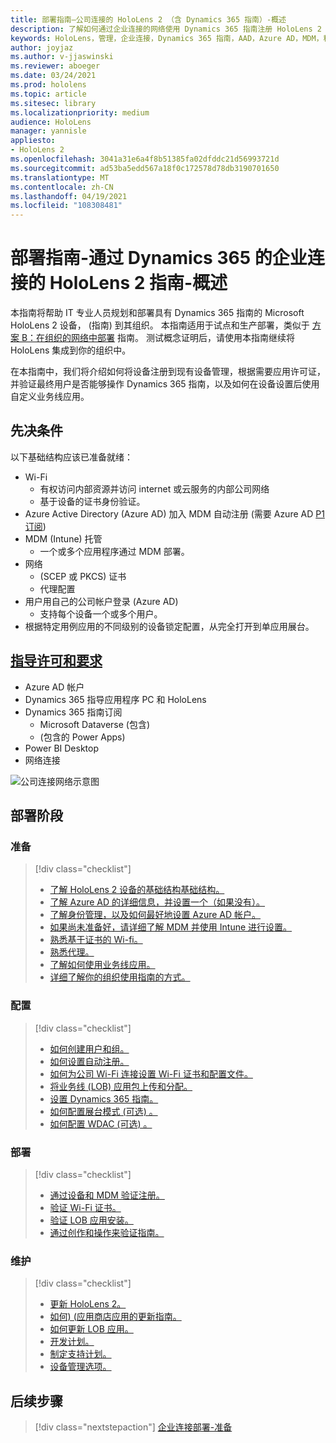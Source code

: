 ```yaml
---
title: 部署指南–公司连接的 HoloLens 2 （含 Dynamics 365 指南）-概述
description: 了解如何通过企业连接的网络使用 Dynamics 365 指南注册 HoloLens 2 设备。
keywords: HoloLens，管理，企业连接，Dynamics 365 指南，AAD，Azure AD，MDM，移动设备管理
author: joyjaz
ms.author: v-jjaswinski
ms.reviewer: aboeger
ms.date: 03/24/2021
ms.prod: hololens
ms.topic: article
ms.sitesec: library
ms.localizationpriority: medium
audience: HoloLens
manager: yannisle
appliesto:
- HoloLens 2
ms.openlocfilehash: 3041a31e6a4f8b51385fa02dfddc21d56993721d
ms.sourcegitcommit: ad53ba5edd567a18f0c172578d78db3190701650
ms.translationtype: MT
ms.contentlocale: zh-CN
ms.lasthandoff: 04/19/2021
ms.locfileid: "108308481"
---
```

# <a name="deployment-guide---corporate-connected-hololens-2-with-dynamics-365-guides---overview"></a>部署指南-通过 Dynamics 365 的企业连接的 HoloLens 2 指南-概述

本指南将帮助 IT 专业人员规划和部署具有 Dynamics 365 指南的 Microsoft HoloLens 2 设备， (指南) 到其组织。 本指南适用于试点和生产部署，类似于 [方案 B：在组织的网络中部署](https://docs.microsoft.com/hololens/common-scenarios#scenario-b-deploy-inside-your-organizations-network) 指南。 测试概念证明后，请使用本指南继续将 HoloLens 集成到你的组织中。

在本指南中，我们将介绍如何将设备注册到现有设备管理，根据需要应用许可证，并验证最终用户是否能够操作 Dynamics 365 指南，以及如何在设备设置后使用自定义业务线应用。 

## <a name="prerequisites"></a>先决条件

以下基础结构应该已准备就绪：
- Wi-Fi
    - 有权访问内部资源并访问 internet 或云服务的内部公司网络
    - 基于设备的证书身份验证。
- Azure Active Directory (Azure AD) 加入 MDM 自动注册 (需要 Azure AD [P1 订阅](https://docs.microsoft.com/azure/active-directory/fundamentals/active-directory-whatis)) 
- MDM (Intune) 托管
    - 一个或多个应用程序通过 MDM 部署。
- 网络 
    -  (SCEP 或 PKCS) 证书
    - 代理配置
- 用户用自己的公司帐户登录 (Azure AD) 
    - 支持每个设备一个或多个用户。
- 根据特定用例应用的不同级别的设备锁定配置，从完全打开到单应用展台。

## <a name="guides-licensing-and-requirements"></a>[指导许可和要求](https://docs.microsoft.com/dynamics365/mixed-reality/guides/requirements#licensing-and-product-requirements)
- Azure AD 帐户
- Dynamics 365 指导应用程序 PC 和 HoloLens
- Dynamics 365 指南订阅
    - Microsoft Dataverse (包含) 
    -  (包含的 Power Apps) 
- Power BI Desktop
- 网络连接

![公司连接网络示意图](./images/corpconnected-diagHL2-guides.png)

## <a name="stages-of-deployment"></a>部署阶段
### <a name="prepare"></a>准备
> [!div class="checklist"]
>- [了解 HoloLens 2 设备的基础结构基础结构。](hololens2-corp-connected-prepare.md#infrastructure-essentials)
>- [了解 Azure AD 的详细信息，并设置一个（如果没有）。](hololens2-corp-connected-prepare.md#azure-active-directory)
>- [了解身份管理，以及如何最好地设置 Azure AD 帐户。](hololens2-corp-connected-prepare.md#identity-management)
>- [如果尚未准备好，请详细了解 MDM 并使用 Intune 进行设置。](hololens2-corp-connected-prepare.md#mobile-device-management)
>- [熟悉基于证书的 Wi-fi。](hololens2-corp-connected-prepare.md#certificates)
>- [熟悉代理。](hololens2-corp-connected-prepare.md#proxy)
>- [了解如何使用业务线应用。](hololens2-corp-connected-prepare.md#line-of-business-apps)
>- [详细了解你的组织使用指南的方式。](hololens2-corp-connected-prepare.md#guides-playbook)
### <a name="configure"></a>配置
> [!div class="checklist"]
>- [如何创建用户和组。](hololens2-corp-connected-configure.md#azure-users-and-groups)
>- [如何设置自动注册。](hololens2-corp-connected-configure.md#auto-enrollment-on-hololens-2)
>- [如何为公司 Wi-Fi 连接设置 Wi-Fi 证书和配置文件。](hololens2-corp-connected-configure.md#corporate-wi-fi-connectivity)
>- [将业务线 (LOB) 应用包上传和分配。](hololens2-corp-connected-configure.md#app-deployment)
>- [设置 Dynamics 365 指南。](hololens2-corp-connected-configure.md#setup-guides-application-licenses-dataverse-and-authoring)
>- [如何配置展台模式 (可选) 。](hololens2-corp-connected-configure.md#optional-kiosk-mode)
>- [如何配置 WDAC (可选) 。](hololens2-corp-connected-configure.md#optional-wdac)
### <a name="deploy"></a>部署
> [!div class="checklist"]
>-  [通过设备和 MDM 验证注册。](hololens2-corp-connected-deploy.md#enrollment-validation)
>-  [验证 Wi-Fi 证书。](hololens2-corp-connected-deploy.md#wi-fi-certificate-validation)
>-  [验证 LOB 应用安装。](hololens2-corp-connected-deploy.md#validate-lob-app-install)
>-  [通过创作和操作来验证指南。](hololens2-corp-connected-deploy.md#validate-dynamics-365-guides)
### <a name="maintain"></a>维护
> [!div class="checklist"]
>- [更新 HoloLens 2。](hololens2-corp-connected-maintain.md#update-hololens)
>- [如何)  (应用商店应用的更新指南。](hololens2-corp-connected-maintain.md#how-to-update-dynamics-365-guides-and-other-store-apps)
>- [如何更新 LOB 应用。](hololens2-corp-connected-maintain.md#how-to-update-lob-apps) 
>- [开发计划。](hololens2-corp-connected-maintain.md#development-plan) 
>- [制定支持计划。](hololens2-corp-connected-maintain.md#support-plan)
>- [设备管理选项。](hololens2-corp-connected-maintain.md#device-management)

## <a name="next-step"></a>后续步骤 
> [!div class="nextstepaction"]
> [企业连接部署-准备](hololens2-corp-connected-prepare.md)

